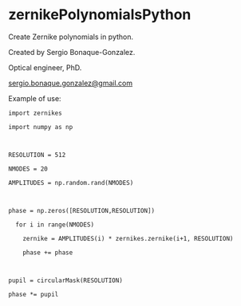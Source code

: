# zernikePolynomialsPython
Create Zernike polynomials in python.

Created by Sergio Bonaque-Gonzalez.

Optical engineer, PhD.


sergio.bonaque.gonzalez@gmail.com


Example of use:

    import zernikes

    import numpy as np



    RESOLUTION = 512

    NMODES = 20

    AMPLITUDES = np.random.rand(NMODES)



    phase = np.zeros([RESOLUTION,RESOLUTION])

      for i in range(NMODES)

        zernike = AMPLITUDES(i) * zernikes.zernike(i+1, RESOLUTION)
  
        phase += phase
  
  
  
    pupil = circularMask(RESOLUTION)  

    phase *= pupil

